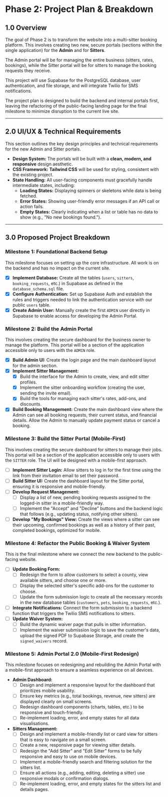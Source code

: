 # Phase 2: Project Plan & Breakdown

## 1.0 Overview

The goal of Phase 2 is to transform the website into a multi-sitter booking platform. This involves creating two new, secure portals (sections within the single application) for the **Admin** and for **Sitters**.

The Admin portal will be for managing the entire business (sitters, rates, bookings), while the Sitter portal will be for sitters to manage the booking requests they receive.

This project will use Supabase for the PostgreSQL database, user authentication, and file storage, and will integrate Twilio for SMS notifications.

The project plan is designed to build the backend and internal portals first, leaving the refactoring of the public-facing landing page for the final milestone to minimize disruption to the current live site.

---

## 2.0 UI/UX & Technical Requirements

This section outlines the key design principles and technical requirements for the new Admin and Sitter portals.

- **Design System:** The portals will be built with a **clean, modern, and responsive** design aesthetic.
- **CSS Framework:** **Tailwind CSS** will be used for styling, consistent with the existing project.
- **State Handling:** All user-facing components must gracefully handle intermediate states, including:
  - **Loading States:** Displaying spinners or skeletons while data is being fetched.
  - **Error States:** Showing user-friendly error messages if an API call or action fails.
  - **Empty States:** Clearly indicating when a list or table has no data to show (e.g., "No new bookings found.").

---

## 3.0 Proposed Project Breakdown

### Milestone 1: Foundational Backend Setup

This milestone focuses on setting up the core infrastructure. All work is on the backend and has no impact on the current site.

- [x] **Implement Database:** Create all the tables (`users`, `sitters`, `booking_requests`, etc.) in Supabase as defined in the `database_schema.sql` file.
- [x] **Configure Authentication:** Set up Supabase Auth and establish the rules and triggers needed to link the authentication service with our public `users` table.
- [x] **Create Admin User:** Manually create the first `ADMIN` user directly in Supabase to enable access for developing the Admin Portal.

### Milestone 2: Build the Admin Portal

This involves creating the secure dashboard for the business owner to manage the platform. This portal will be a section of the application accessible only to users with the `ADMIN` role.

- [x] **Build Admin UI:** Create the login page and the main dashboard layout for the admin section.
- [x] **Implement Sitter Management:**
  - [x] Build the interface for the Admin to create, view, and edit sitter profiles.
  - [x] Implement the sitter onboarding workflow (creating the user, sending the invite email).
  - [x] Build the tools for managing each sitter's rates, add-ons, and discounts.
- [x] **Build Booking Management:** Create the main dashboard view where the Admin can see all booking requests, their current status, and financial details. Allow the Admin to manually update payment status or cancel a booking.

### Milestone 3: Build the Sitter Portal (Mobile-First)

This involves creating the secure dashboard for sitters to manage their jobs. This portal will be a section of the application accessible only to users with the `SITTER` role. The UI will be designed with a mobile-first approach.

- [ ] **Implement Sitter Login:** Allow sitters to log in for the first time using the link from their invitation email to set their password.
- [ ] **Build Sitter UI:** Create the dashboard layout for the Sitter portal, ensuring it is responsive and mobile-friendly.
- [ ] **Develop Request Management:**
  - [ ] Display a list of new, pending booking requests assigned to the logged-in sitter in a mobile-friendly way.
  - [ ] Implement the "Accept" and "Decline" buttons and the backend logic that follows (e.g., updating status, notifying other sitters).
- [ ] **Develop "My Bookings" View:** Create the views where a sitter can see their upcoming, confirmed bookings as well as a history of their past, completed bookings, optimized for mobile.

### Milestone 4: Refactor the Public Booking & Waiver System

This is the final milestone where we connect the new backend to the public-facing website.

- [ ] **Update Booking Form:**
  - [ ] Redesign the form to allow customers to select a county, view available sitters, and choose one or more.
  - [ ] Display the selected sitter's specific add-ons for the customer to choose.
  - [ ] Update the form submission logic to create all the necessary records in the new database tables (`customers`, `pets`, `booking_requests`, etc.).
- [ ] **Integrate Notifications:** Connect the form submission to a backend function that triggers the Twilio SMS notifications to sitters.
- [ ] **Update Waiver System:**
  - [ ] Build the dynamic waiver page that pulls in sitter information.
  - [ ] Implement the waiver submission logic to save the customer's data, upload the signed PDF to Supabase Storage, and create the `signed_waivers` record.

### Milestone 5: Admin Portal 2.0 (Mobile-First Redesign)

This milestone focuses on redesigning and rebuilding the Admin Portal with a mobile-first approach to ensure a seamless experience on all devices.

- **Admin Dashboard:**
  - [ ] Design and implement a responsive layout for the dashboard that prioritizes mobile usability.
  - [ ] Ensure key metrics (e.g., total bookings, revenue, new sitters) are displayed clearly on small screens.
  - [ ] Redesign dashboard components (charts, tables, etc.) to be responsive and touch-friendly.
  - [ ] Re-implement loading, error, and empty states for all data visualisations.
- **Sitters Management:**
  - [ ] Design and implement a mobile-friendly list or card view for sitters that is easy to navigate on a small screen.
  - [ ] Create a new, responsive page for viewing sitter details.
  - [ ] Redesign the "Add Sitter" and "Edit Sitter" forms to be fully responsive and easy to use on mobile devices.
  - [ ] Implement a mobile-friendly search and filtering solution for the sitters list.
  - [ ] Ensure all actions (e.g., adding, editing, deleting a sitter) use responsive modals or confirmation dialogs.
  - [ ] Re-implement loading, error, and empty states for the sitters list and details pages.

